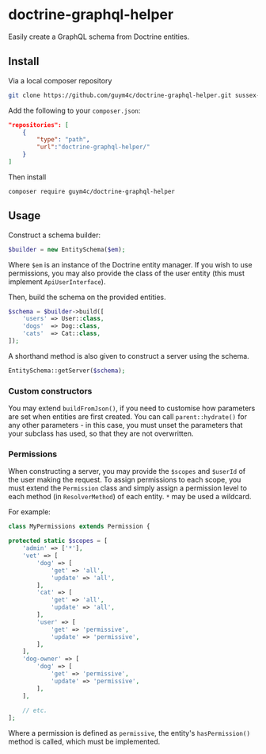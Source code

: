 # doctrine-graphql-helper

Easily create a GraphQL schema from Doctrine entities.

## Install
Via a local composer repository
```bash
git clone https://github.com/guym4c/doctrine-graphql-helper.git sussex-ldap/
```

Add the following to your ```composer.json```:
```json
"repositories": [
    {
        "type": "path",
        "url":"doctrine-graphql-helper/"
    }
]
```

Then install
```
composer require guym4c/doctrine-graphql-helper
```

## Usage

Construct a schema builder:

```php
$builder = new EntitySchema($em);
```

Where `$em` is an instance of the Doctrine entity manager.
If you wish to use permissions, you may also provide the class of the user entity (this must implement `ApiUserInterface`).

Then, build the schema on the provided entities.

```php
$schema = $builder->build([
    'users' => User::class,
    'dogs'  => Dog::class,
    'cats'  => Cat::class,
]);
```

A shorthand method is also given to construct a server using the schema.

```php
EntitySchema::getServer($schema);
```

### Custom constructors
You may extend `buildFromJson()`, if you need to customise how parameters are set when entities are first created. You can call `parent::hydrate()` for any other parameters - in this case, you must unset the parameters that your subclass has used, so that they are not overwritten.

### Permissions

When constructing a server, you may provide the `$scopes` and `$userId` of the user making the request. 
To assign permissions to each scope, you must extend the `Permission` class and simply assign a permission level to each method (in `ResolverMethod`) of each entity. `*` may be used a wildcard.

For example:

```php
class MyPermissions extends Permission {

protected static $scopes = [
    'admin' => ['*'],
    'vet' => [
        'dog' => [
            'get' => 'all',
            'update' => 'all',
        ],
        'cat' => [
            'get' => 'all',
            'update' => 'all',
        ],
        'user' => [
            'get' => 'permissive',
            'update' => 'permissive',
        ],
    ],
    'dog-owner' => [
        'dog' => [
            'get' => 'permissive',
            'update' => 'permissive',
        ],
    ],
    
    // etc.
];
```

Where a permission is defined as `permissive`, the entity's `hasPermission()` method is called, which must be implemented.